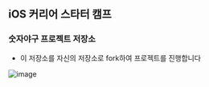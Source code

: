## iOS 커리어 스타터 캠프

### 숫자야구 프로젝트 저장소

- 이 저장소를 자신의 저장소로 fork하여 프로젝트를 진행합니다

![image](https://user-images.githubusercontent.com/98506825/163377965-584a5274-c412-4956-b04f-b4aed86ee62e.png)
